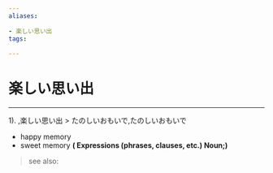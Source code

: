 ```yaml
---
aliases:
    
- 楽しい思い出
tags:
    
---
```


# 楽しい思い出
---
1).
,楽しい思い出 > たのしいおもいで,たのしいおもいで

- happy memory
- sweet memory
**( Expressions (phrases, clauses, etc.) Noun;)**
> see also: 
            